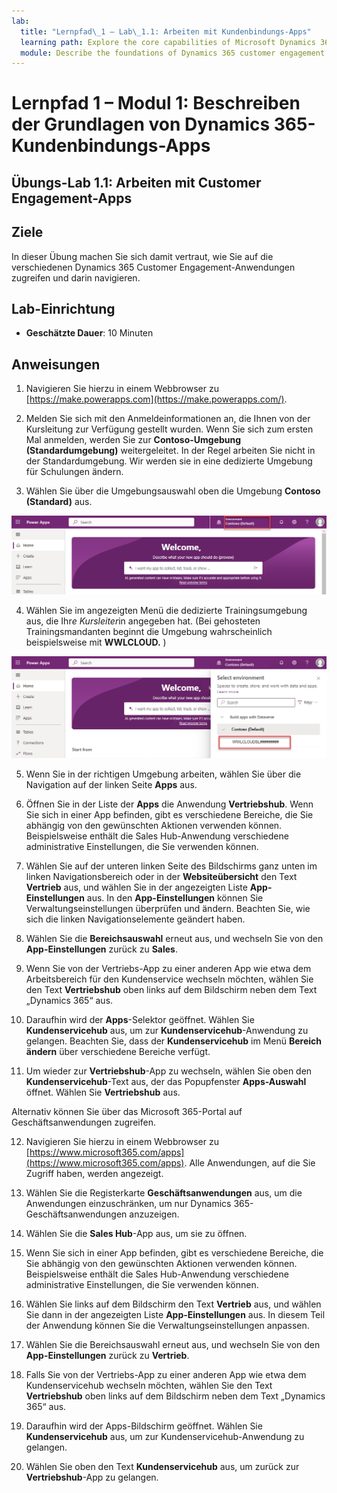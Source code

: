 ```yaml
---
lab:
  title: "Lernpfad\_1 – Lab\_1.1: Arbeiten mit Kundenbindungs-Apps"
  learning path: Explore the core capabilities of Microsoft Dynamics 365 customer engagement apps
  module: Describe the foundations of Dynamics 365 customer engagement apps
---
```


Lernpfad 1 – Modul 1: Beschreiben der Grundlagen von Dynamics 365-Kundenbindungs-Apps
========================

## Übungs-Lab 1.1: Arbeiten mit Customer Engagement-Apps 

## Ziele

In dieser Übung machen Sie sich damit vertraut, wie Sie auf die verschiedenen Dynamics 365 Customer Engagement-Anwendungen zugreifen und darin navigieren. 

## Lab-Einrichtung

  - **Geschätzte Dauer**: 10 Minuten

## Anweisungen

1. Navigieren Sie hierzu in einem Webbrowser zu [https://make.powerapps.com](https://make.powerapps.com/). 

2. Melden Sie sich mit den Anmeldeinformationen an, die Ihnen von der Kursleitung zur Verfügung gestellt wurden. Wenn Sie sich zum ersten Mal anmelden, werden Sie zur **Contoso-Umgebung (Standardumgebung)** weitergeleitet. In der Regel arbeiten Sie nicht in der Standardumgebung. Wir werden sie in eine dedizierte Umgebung für Schulungen ändern. 

3.  Wählen Sie über die Umgebungsauswahl oben die Umgebung **Contoso (Standard)** aus. 

![Auswählen der Umgebung](media/lab-11-work-with-customer-engagement-apps-01.png)

4. Wählen Sie im angezeigten Menü die dedizierte Trainingsumgebung aus, die Ihr*e Kursleiter*in angegeben hat. (Bei gehosteten Trainingsmandanten beginnt die Umgebung wahrscheinlich beispielsweise mit **WWLCLOUD.** )

![Überprüfen der Umgebung](media/lab-11-work-with-customer-engagement-apps-02.png)

5. Wenn Sie in der richtigen Umgebung arbeiten, wählen Sie über die Navigation auf der linken Seite **Apps** aus. 

6. Öffnen Sie in der Liste der **Apps** die Anwendung **Vertriebshub**. Wenn Sie sich in einer App befinden, gibt es verschiedene Bereiche, die Sie abhängig von den gewünschten Aktionen verwenden können. Beispielsweise enthält die Sales Hub-Anwendung verschiedene administrative Einstellungen, die Sie verwenden können.

7. Wählen Sie auf der unteren linken Seite des Bildschirms ganz unten im linken Navigationsbereich oder in der **Websiteübersicht** den Text **Vertrieb** aus, und wählen Sie in der angezeigten Liste **App-Einstellungen** aus. In den **App-Einstellungen** können Sie Verwaltungseinstellungen überprüfen und ändern. Beachten Sie, wie sich die linken Navigationselemente geändert haben.

8. Wählen Sie die **Bereichsauswahl** erneut aus, und wechseln Sie von den **App-Einstellungen** zurück zu **Sales**.

9. Wenn Sie von der Vertriebs-App zu einer anderen App wie etwa dem Arbeitsbereich für den Kundenservice wechseln möchten, wählen Sie den Text **Vertriebshub** oben links auf dem Bildschirm neben dem Text „Dynamics 365“ aus.

10.  Daraufhin wird der **Apps**-Selektor geöffnet. Wählen Sie **Kundenservicehub** aus, um zur **Kundenservicehub**-Anwendung zu gelangen. Beachten Sie, dass der **Kundenservicehub** im Menü **Bereich ändern** über verschiedene Bereiche verfügt.

11. Um wieder zur **Vertriebshub**-App zu wechseln, wählen Sie oben den **Kundenservicehub**-Text aus, der das Popupfenster **Apps-Auswahl** öffnet. Wählen Sie **Vertriebshub** aus.

Alternativ können Sie über das Microsoft 365-Portal auf Geschäftsanwendungen zugreifen.

12. Navigieren Sie hierzu in einem Webbrowser zu [https://www.microsoft365.com/apps](https://www.microsoft365.com/apps). Alle Anwendungen, auf die Sie Zugriff haben, werden angezeigt.

13. Wählen Sie die Registerkarte **Geschäftsanwendungen** aus, um die Anwendungen einzuschränken, um nur Dynamics 365-Geschäftsanwendungen anzuzeigen.

14. Wählen Sie die **Sales Hub**-App aus, um sie zu öffnen.

15. Wenn Sie sich in einer App befinden, gibt es verschiedene Bereiche, die Sie abhängig von den gewünschten Aktionen verwenden können. Beispielsweise enthält die Sales Hub-Anwendung verschiedene administrative Einstellungen, die Sie verwenden können.

16. Wählen Sie links auf dem Bildschirm den Text **Vertrieb** aus, und wählen Sie dann in der angezeigten Liste **App-Einstellungen** aus. In diesem Teil der Anwendung können Sie die Verwaltungseinstellungen anpassen.

17. Wählen Sie die Bereichsauswahl erneut aus, und wechseln Sie von den **App-Einstellungen** zurück zu **Vertrieb**.

18. Falls Sie von der Vertriebs-App zu einer anderen App wie etwa dem Kundenservicehub wechseln möchten, wählen Sie den Text **Vertriebshub** oben links auf dem Bildschirm neben dem Text „Dynamics 365“ aus.

19. Daraufhin wird der Apps-Bildschirm geöffnet. Wählen Sie **Kundenservicehub** aus, um zur Kundenservicehub-Anwendung zu gelangen.

20. Wählen Sie oben den Text **Kundenservicehub** aus, um zurück zur **Vertriebshub**-App zu gelangen.
